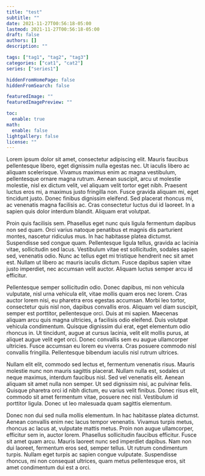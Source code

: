 ```yaml
---
title: "test"
subtitle: ""
date: 2021-11-27T00:56:18-05:00
lastmod: 2021-11-27T00:56:18-05:00
draft: false
authors: []
description: ""

tags: ["tag1", "tag2", "tag3"]
categories: ["cat1", "cat2"]
series: ["series1"]

hiddenFromHomePage: false
hiddenFromSearch: false

featuredImage: ""
featuredImagePreview: ""

toc:
  enable: true
math:
  enable: false
lightgallery: false
license: ""
---
```


<!--more-->

Lorem ipsum dolor sit amet, consectetur adipiscing elit. Mauris faucibus pellentesque libero, eget dignissim nulla egestas nec. Ut iaculis libero ac aliquam scelerisque. Vivamus maximus enim ac magna vestibulum, pellentesque ornare magna rutrum. Aenean suscipit, arcu ut molestie molestie, nisl ex dictum velit, vel aliquam velit tortor eget nibh. Praesent luctus eros mi, a maximus justo fringilla non. Fusce gravida aliquam mi, eget tincidunt justo. Donec finibus dignissim eleifend. Sed placerat rhoncus mi, ac venenatis magna facilisis ac. Cras consectetur luctus dui id laoreet. In a sapien quis dolor interdum blandit. Aliquam erat volutpat.

Proin quis facilisis sem. Phasellus eget nunc quis ligula fermentum dapibus non sed quam. Orci varius natoque penatibus et magnis dis parturient montes, nascetur ridiculus mus. In hac habitasse platea dictumst. Suspendisse sed congue quam. Pellentesque ligula tellus, gravida ac lacinia vitae, sollicitudin sed lacus. Vestibulum vitae est sollicitudin, sodales sapien sed, venenatis odio. Nunc ac tellus eget mi tristique hendrerit nec sit amet est. Nullam ut libero ac mauris iaculis dictum. Fusce dapibus sapien vitae justo imperdiet, nec accumsan velit auctor. Aliquam luctus semper arcu id efficitur.

Pellentesque semper sollicitudin odio. Donec dapibus, mi non vehicula vulputate, nisl urna vehicula elit, vitae mollis quam eros nec lorem. Cras auctor lorem nisi, eu pharetra eros egestas accumsan. Morbi leo tortor, consectetur quis nisl non, dapibus convallis eros. Aliquam vel diam suscipit, semper est porttitor, pellentesque orci. Duis at mi sapien. Maecenas aliquam arcu quis magna ultricies, a facilisis odio eleifend. Duis volutpat vehicula condimentum. Quisque dignissim dui erat, eget elementum odio rhoncus in. Ut tincidunt, augue at cursus lacinia, velit elit mollis purus, at aliquet augue velit eget orci. Donec convallis sem eu augue ullamcorper ultricies. Fusce accumsan eu lorem eu viverra. Cras posuere commodo nisl convallis fringilla. Pellentesque bibendum iaculis nisl rutrum ultrices.

Nullam elit elit, commodo sed lectus et, fermentum venenatis risus. Mauris molestie nunc non mauris sagittis placerat. Nullam nulla est, sodales ut neque maximus, interdum faucibus nisl. Sed vel venenatis elit. Aenean aliquam sit amet nulla non semper. Ut sed dignissim nisi, ac pulvinar felis. Quisque pharetra orci id nibh dictum, eu varius velit finibus. Donec risus elit, commodo sit amet fermentum vitae, posuere nec nisl. Vestibulum id porttitor ligula. Donec ut leo malesuada quam sagittis elementum.

Donec non dui sed nulla mollis elementum. In hac habitasse platea dictumst. Aenean convallis enim nec lacus tempor venenatis. Vivamus turpis metus, rhoncus ac lacus at, vulputate mattis metus. Proin non augue ullamcorper, efficitur sem in, auctor lorem. Phasellus sollicitudin faucibus efficitur. Fusce sit amet quam arcu. Mauris laoreet nunc sed imperdiet dapibus. Nam non dui laoreet, fermentum eros sed, semper tellus. Ut rutrum condimentum turpis. Nullam eget turpis ac sapien congue vulputate. Suspendisse rhoncus, mi non consequat ultrices, quam metus pellentesque eros, sit amet condimentum dui est a orci.
